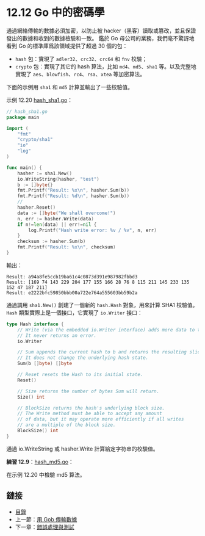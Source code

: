 # 12.12 Go 中的密碼學

通過網絡傳輸的數據必須加密，以防止被 hacker（黑客）讀取或篡改，並且保證發出的數據和收到的數據檢驗和一致。
鑑於 Go 母公司的業務，我們毫不驚訝地看到 Go 的標準庫爲該領域提供了超過 30 個的包：

- `hash` 包：實現了 `adler32`、`crc32`、`crc64` 和 `fnv` 校驗；
- `crypto` 包：實現了其它的 hash 算法，比如 `md4`、`md5`、`sha1` 等。以及完整地實現了 `aes`、`blowfish`、`rc4`、`rsa`、`xtea` 等加密算法。

下面的示例用 `sha1` 和 `md5` 計算並輸出了一些校驗值。

示例 12.20 [hash_sha1.go](examples/chapter_12/hash_sha1.go)：

```go
// hash_sha1.go
package main

import (
	"fmt"
	"crypto/sha1"
	"io"
	"log"
)

func main() {
	hasher := sha1.New()
	io.WriteString(hasher, "test")
	b := []byte{}
	fmt.Printf("Result: %x\n", hasher.Sum(b))
	fmt.Printf("Result: %d\n", hasher.Sum(b))
	//
	hasher.Reset()
	data := []byte("We shall overcome!")
	n, err := hasher.Write(data)
	if n!=len(data) || err!=nil {
		log.Printf("Hash write error: %v / %v", n, err)
	}
	checksum := hasher.Sum(b)
	fmt.Printf("Result: %x\n", checksum)
}
```

輸出：

```
Result: a94a8fe5ccb19ba61c4c0873d391e987982fbbd3
Result: [169 74 143 229 204 177 155 166 28 76 8 115 211 145 233 135 152 47 187 211]
Result: e2222bfc59850bbb00a722e764a555603bb59b2a
```

通過調用 `sha1.New()` 創建了一個新的 `hash.Hash` 對象，用來計算 SHA1 校驗值。`Hash` 類型實際上是一個接口，它實現了 `io.Writer` 接口：

```go
type Hash interface {
	// Write (via the embedded io.Writer interface) adds more data to the running hash.
	// It never returns an error.
	io.Writer

	// Sum appends the current hash to b and returns the resulting slice.
	// It does not change the underlying hash state.
	Sum(b []byte) []byte

	// Reset resets the Hash to its initial state.
	Reset()

	// Size returns the number of bytes Sum will return.
	Size() int

	// BlockSize returns the hash's underlying block size.
	// The Write method must be able to accept any amount
	// of data, but it may operate more efficiently if all writes
	// are a multiple of the block size.
	BlockSize() int
}
```

通過 io.WriteString 或 hasher.Write 計算給定字符串的校驗值。

**練習 12.9**：[hash_md5.go](exercises/chapter_12/hash_md5.go)：

在示例 12.20 中檢驗 md5 算法。

## 鏈接

- [目錄](directory.md)
- 上一節：[用 Gob 傳輸數據](12.11.md)
- 下一章：[錯誤處理與測試](13.0.md)
